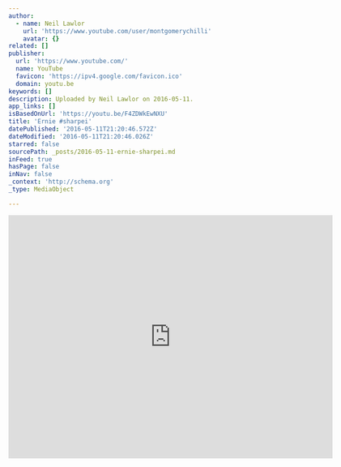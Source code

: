 ```yaml
---
author:
  - name: Neil Lawlor
    url: 'https://www.youtube.com/user/montgomerychilli'
    avatar: {}
related: []
publisher:
  url: 'https://www.youtube.com/'
  name: YouTube
  favicon: 'https://ipv4.google.com/favicon.ico'
  domain: youtu.be
keywords: []
description: Uploaded by Neil Lawlor on 2016-05-11.
app_links: []
isBasedOnUrl: 'https://youtu.be/F4ZDWkEwNXU'
title: 'Ernie #sharpei'
datePublished: '2016-05-11T21:20:46.572Z'
dateModified: '2016-05-11T21:20:46.026Z'
starred: false
sourcePath: _posts/2016-05-11-ernie-sharpei.md
inFeed: true
hasPage: false
inNav: false
_context: 'http://schema.org'
_type: MediaObject

---
```

<iframe src="https://cdn.embedly.com/widgets/media.html?url=http%3A%2F%2Fwww.youtube.com%2Fwatch%3Fv%3DF4ZDWkEwNXU&amp;src=https%3A%2F%2Fwww.youtube.com%2Fembed%2FF4ZDWkEwNXU%3Ffeature%3Doembed&amp;type=text%2Fhtml&amp;key=b7d04c9b404c499eba89ee7072e1c4f7&amp;schema=google" width="640" height="480" scrolling="no" frameborder="0" allowfullscreen="" style=""></iframe>